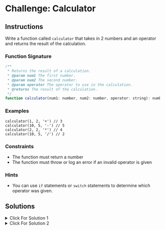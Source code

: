 # Challenge: Calculator

## Instructions

Write a function called `calculator` that takes in 2 numbers and an operator and returns the result of the calculation.

### Function Signature

```js
/**
 * Returns the result of a calculation.
 * @param num1 The first number.
 * @param num2 The second number.
 * @param operator The operator to use in the calculation.
 * @returns The result of the calculation.
 */
function calculator(num1: number, num2: number, operator: string): number;
```

### Examples

```JS
calculator(1, 2, '+') // 3
calculator(10, 5, '-') // 5
calculator(2, 2, '*') // 4
calculator(10, 5, '/') // 2
```

### Constraints

- The function must return a number
- The function must throw or log an error if an invalid operator is given

### Hints

- You can use `if` statements or `switch` statements to determine which operator was given.

## Solutions

<details>
  <summary>Click For Solution 1</summary>

#### Using a switch:

```js
export function calculator(
  num1: number,
  num2: number,
  operator: string
): number {
  let result;
  switch (operator) {
    case '+':
      result = num1 + num2;
      break;
    case '-':
      result = num1 - num2;
      break;
    case '*':
      result = num1 * num2;
      break;
    case '/':
      result = num1 / num2;
      break;
    default:
      throw new Error('Invalid operator');
  }
  return result;
}
```

### Explanation

- Create a function called `calculator` that takes in three arguments: `num1`, `num2`, and `operator`.
- Create a variable called `result` to store the result of the calculation.
- Use a `switch` statement to determine which operator was given. If it is +, -, \* or /, we do the calculation. If the operator is anything else, we throw an error.

</details>

<details>
 <summary>Click For Solution 2</summary>

#### Using an if statement:

```js
export function calculator(
  num1: number,
  num2: number,
  operator: string
): number {
  let result;

  if (operator === '+') {
    result = num1 + num2;
  } else if (operator === '-') {
    result = num1 - num2;
  } else if (operator === '*') {
    result = num1 * num2;
  } else if (operator === '/') {
    result = num1 / num2;
  } else {
    throw new Error(`Invalid operator: ${operator}`);
  }

  return result;
}
```

### Explanation

- Create a function called `calculator` that takes in three arguments: `num1`, `num2`, and `operator`.
- Create a variable called `result` to store the result of the calculation.
- Use an `if` statement to determine which operator was given. If it was +, -, \* or /, we did the calculation. If the operator is anything else, we throw an error.

 </details>
